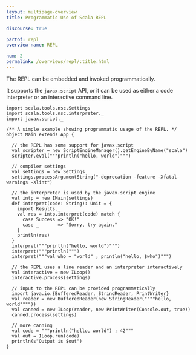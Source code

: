 ```yaml
---
layout: multipage-overview
title: Programmatic Use of Scala REPL

discourse: true

partof: repl
overview-name: REPL

num: 2
permalink: /overviews/repl/:title.html
---
```


The REPL can be embedded and invoked programmatically.

It supports the `javax.script` API, or it can be used
as either a code interpreter or an interactive command line.

    import scala.tools.nsc.Settings
    import scala.tools.nsc.interpreter._
    import javax.script._

    /** A simple example showing programmatic usage of the REPL. */
    object Main extends App {

      // the REPL has some support for javax.script
      val scripter = new ScriptEngineManager().getEngineByName("scala")
      scripter.eval("""println("hello, world")""")

      // compiler settings
      val settings = new Settings
      settings.processArgumentString("-deprecation -feature -Xfatal-warnings -Xlint")

      // the interpreter is used by the javax.script engine
      val intp = new IMain(settings)
      def interpret(code: String): Unit = {
        import Results._
        val res = intp.interpret(code) match {
          case Success => "OK!"
          case _       => "Sorry, try again."
        }
        println(res)
      }
      interpret("""println("hello, world")""")
      interpret("""println(""")
      interpret("""val who = "world" ; println("hello, $who")""")

      // the REPL uses a line reader and an interpreter interactively
      val interactive = new ILoop()
      interactive.process(settings)

      // input to the REPL can be provided programmatically
      import java.io.{BufferedReader, StringReader, PrintWriter}
      val reader = new BufferedReader(new StringReader(""""hello, world""""))
      val canned = new ILoop(reader, new PrintWriter(Console.out, true))
      canned.process(settings)

      // more canning
      val code = """println("hello, world") ; 42"""
      val out = ILoop.run(code)
      println(s"Output is $out")
    }
